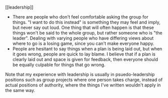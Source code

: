 [[leadership]]

 - There are people who don't feel comfortable asking the group for things. "I want to do this instead" is something they may feel and imply, but never say out loud. One thing that will often happen is that these things won't be said to the whole group, but rather someone who is "the leader". Dealing with varying people who have differing views about where to go is a losing game, since you can't make everyone happy.
 - People are hesitant to say things when a plan is being laid out, but when it goes wrong, people are quick to lay blame. I believe that if a plan is clearly laid out and space is given for feedback, then everyone should be equally culpable for things that go wrong.

Note that my experience with leadership is usually in psuedo-leadership positions such as group projects where one person takes charge, instead of actual positions of authority, where the things I've written wouldn't apply in the same way.
